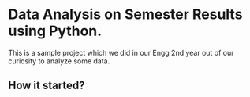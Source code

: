 # Data Analysis on Semester Results using Python.
 This is a sample project which we did in our Engg 2nd year out of our curiosity to analyze some data.

## How it started?
